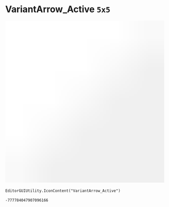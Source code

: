 # VariantArrow_Active `5x5`
<img src="/img/VariantArrow_Active.png" width=512 height=512>

``` CSharp
EditorGUIUtility.IconContent("VariantArrow_Active")
```
```
-777784047907096166
```
